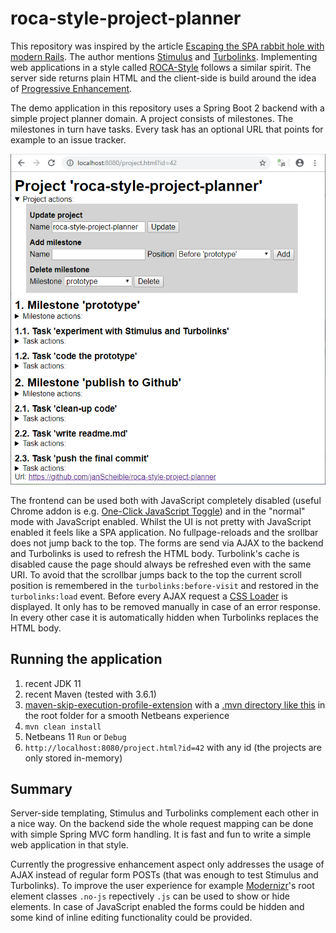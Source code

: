 # roca-style-project-planner

This repository was inspired by the article [Escaping the SPA rabbit hole with modern Rails](https://medium.com/@jmanrubia/escaping-the-spa-rabbit-hole-with-turbolinks-903f942bf52c).
The author mentions [Stimulus](https://stimulusjs.org/) and [Turbolinks](https://github.com/turbolinks/turbolinks).
Implementing web applications in a style called [ROCA-Style](https://roca-style.org/) follows a similar spirit.
The server side returns plain HTML and the client-side is build around the idea of [Progressive Enhancement](https://developer.mozilla.org/en-US/docs/Glossary/Progressive_Enhancement).

The demo application in this repository uses a Spring Boot 2 backend with a simple project planner domain.
A project consists of milestones.
The milestones in turn have tasks.
Every task has an optional URL that points for example to an issue tracker.

![Project planner demo application](project-planner-demo-application.png)

The frontend can be used both with JavaScript completely disabled (useful Chrome addon is e.g. [One-Click JavaScript Toggle](https://chrome.google.com/webstore/detail/one-click-javascript-togg/ahjfodbngfpdppljbkhcfhcfdagfgcnj)) and in the "normal" mode with JavaScript enabled.
Whilst the UI is not pretty with JavaScript enabled it feels like a SPA application.
No fullpage-reloads and the srollbar does not jump back to the top.
The forms are send via AJAX to the backend and Turbolinks is used to refresh the HTML body.
Turbolink's cache is disabled cause the page should always be refreshed even with the same URI.
To avoid that the scrollbar jumps back to the top the current scroll position is remembered in the `turbolinks:before-visit` and restored in the `turbolinks:load` event.
Before every AJAX request a [CSS Loader](https://github.com/raphaelfabeni/css-loader) is displayed.
It only has to be removed manually in case of an error response.
In every other case it is automatically hidden when Turbolinks replaces the HTML body.

## Running the application
1. recent JDK 11
1. recent Maven (tested with 3.6.1)
1. [maven-skip-execution-profile-extension](https://github.com/janScheible/spring-boot-netbeans-getting-started/tree/master/skip-execution-profile/maven-skip-execution-profile-extension) with a [.mvn directory like this](https://github.com/janScheible/spring-boot-netbeans-getting-started/tree/master/spring-boot-netbeans-single-module/.mvn) in the root folder for a smooth Netbeans experience
1. `mvn clean install`
1. Netbeans 11 `Run` or `Debug`
1. `http://localhost:8080/project.html?id=42` with any id (the projects are only stored in-memory)

## Summary

Server-side templating, Stimulus and Turbolinks complement each other in a nice way.
On the backend side the whole request mapping can be done with simple Spring MVC form handling.
It is fast and fun to write a simple web application in that style.

Currently the progressive enhancement aspect only addresses the usage of AJAX instead of regular form POSTs (that was enough to test Stimulus and Turbolinks).
To improve the user experience for example [Modernizr](https://modernizr.com/)'s root element classes `.no-js` repectively `.js` can be used to show or hide elements.
In case of JavaScript enabled the forms could be hidden and some kind of inline editing functionality could be provided.
